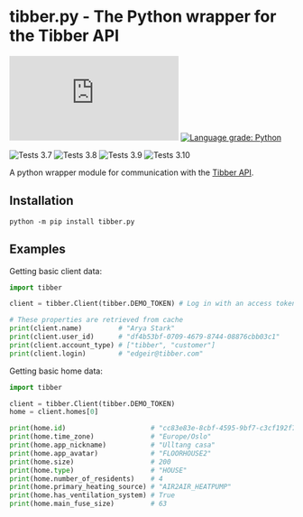 # tibber.py - The Python wrapper for the Tibber API
![MIT license badge](https://img.shields.io/github/license/BeatsuDev/tibber.py)
[![Language grade: Python](https://img.shields.io/lgtm/grade/python/g/BeatsuDev/tibber.py.svg?logo=lgtm&logoWidth=18)](https://lgtm.com/projects/g/BeatsuDev/tibber.py/context:python)

![Tests 3.7](https://github.com/BeatsuDev/tibber.py/actions/workflows/pytest-version-3.7.yml/badge.svg)
![Tests 3.8](https://github.com/BeatsuDev/tibber.py/actions/workflows/pytest-version-3.8.yml/badge.svg)
![Tests 3.9](https://github.com/BeatsuDev/tibber.py/actions/workflows/pytest-version-3.9.yml/badge.svg)
![Tests 3.10](https://github.com/BeatsuDev/tibber.py/actions/workflows/pytest-version-3.10.yml/badge.svg)

A python wrapper module for communication with the [Tibber API](https://developer.tibber.com/).

## Installation
```
python -m pip install tibber.py
```

## Examples
Getting basic client data:
```python
import tibber

client = tibber.Client(tibber.DEMO_TOKEN) # Log in with an access token. All information gets updated here and stored in cache.

# These properties are retrieved from cache
print(client.name)         # "Arya Stark"
print(client.user_id)      # "df4b53bf-0709-4679-8744-08876cbb03c1"
print(client.account_type) # ["tibber", "customer"]
print(client.login)        # "edgeir@tibber.com"
```

Getting basic home data:
```python
import tibber

client = tibber.Client(tibber.DEMO_TOKEN)
home = client.homes[0]

print(home.id)                     # "cc83e83e-8cbf-4595-9bf7-c3cf192f7d9c"
print(home.time_zone)              # "Europe/Oslo"
print(home.app_nickname)           # "Ulltang casa"
print(home.app_avatar)             # "FLOORHOUSE2"
print(home.size)                   # 200
print(home.type)                   # "HOUSE"
print(home.number_of_residents)    # 4
print(home.primary_heating_source) # "AIR2AIR_HEATPUMP"
print(home.has_ventilation_system) # True
print(home.main_fuse_size)         # 63
```
